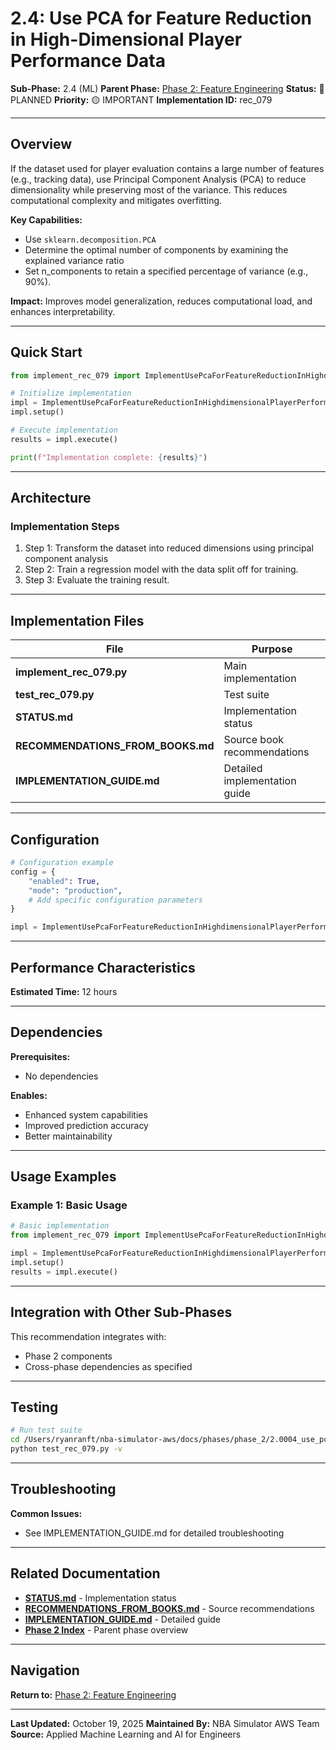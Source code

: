 # 2.4: Use PCA for Feature Reduction in High-Dimensional Player Performance Data

**Sub-Phase:** 2.4 (ML)
**Parent Phase:** [Phase 2: Feature Engineering](../PHASE_2_INDEX.md)
**Status:** 🔵 PLANNED
**Priority:** 🟡 IMPORTANT
**Implementation ID:** rec_079

---

## Overview

If the dataset used for player evaluation contains a large number of features (e.g., tracking data), use Principal Component Analysis (PCA) to reduce dimensionality while preserving most of the variance. This reduces computational complexity and mitigates overfitting.

**Key Capabilities:**
- Use `sklearn.decomposition.PCA`
- Determine the optimal number of components by examining the explained variance ratio
- Set n_components to retain a specified percentage of variance (e.g., 90%).

**Impact:**
Improves model generalization, reduces computational load, and enhances interpretability.

---

## Quick Start

```python
from implement_rec_079 import ImplementUsePcaForFeatureReductionInHighdimensionalPlayerPerformanceData

# Initialize implementation
impl = ImplementUsePcaForFeatureReductionInHighdimensionalPlayerPerformanceData()
impl.setup()

# Execute implementation
results = impl.execute()

print(f"Implementation complete: {results}")
```

---

## Architecture

### Implementation Steps

1. Step 1: Transform the dataset into reduced dimensions using principal component analysis
2. Step 2: Train a regression model with the data split off for training.
3. Step 3: Evaluate the training result.

---

## Implementation Files

| File | Purpose |
|------|---------|
| **implement_rec_079.py** | Main implementation |
| **test_rec_079.py** | Test suite |
| **STATUS.md** | Implementation status |
| **RECOMMENDATIONS_FROM_BOOKS.md** | Source book recommendations |
| **IMPLEMENTATION_GUIDE.md** | Detailed implementation guide |

---

## Configuration

```python
# Configuration example
config = {
    "enabled": True,
    "mode": "production",
    # Add specific configuration parameters
}

impl = ImplementUsePcaForFeatureReductionInHighdimensionalPlayerPerformanceData(config=config)
```

---

## Performance Characteristics

**Estimated Time:** 12 hours

---

## Dependencies

**Prerequisites:**
- No dependencies

**Enables:**
- Enhanced system capabilities
- Improved prediction accuracy
- Better maintainability

---

## Usage Examples

### Example 1: Basic Usage

```python
# Basic implementation
from implement_rec_079 import ImplementUsePcaForFeatureReductionInHighdimensionalPlayerPerformanceData

impl = ImplementUsePcaForFeatureReductionInHighdimensionalPlayerPerformanceData()
impl.setup()
results = impl.execute()
```

---

## Integration with Other Sub-Phases

This recommendation integrates with:
- Phase 2 components
- Cross-phase dependencies as specified

---

## Testing

```bash
# Run test suite
cd /Users/ryanranft/nba-simulator-aws/docs/phases/phase_2/2.0004_use_pca_for_feature_reduction_in_high-dimensional_player_per
python test_rec_079.py -v
```

---

## Troubleshooting

**Common Issues:**
- See IMPLEMENTATION_GUIDE.md for detailed troubleshooting

---

## Related Documentation

- **[STATUS.md](STATUS.md)** - Implementation status
- **[RECOMMENDATIONS_FROM_BOOKS.md](RECOMMENDATIONS_FROM_BOOKS.md)** - Source recommendations
- **[IMPLEMENTATION_GUIDE.md](IMPLEMENTATION_GUIDE.md)** - Detailed guide
- **[Phase 2 Index](../PHASE_2_INDEX.md)** - Parent phase overview

---

## Navigation

**Return to:** [Phase 2: Feature Engineering](../PHASE_2_INDEX.md)

---

**Last Updated:** October 19, 2025
**Maintained By:** NBA Simulator AWS Team
**Source:** Applied Machine Learning and AI for Engineers
